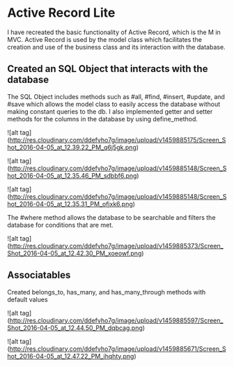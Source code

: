 # Active Record Lite
I have recreated the basic functionality of Active Record, which is the M in MVC.
Active Record is used by the model class which facilitates the creation and
use of the business class and its interaction with the database.

## Created an SQL Object that interacts with the database
The SQL Object includes methods such as #all, #find, #insert, #update, and #save
which allows the model class to easily access the database without making
constant queries to the db. I also implemented getter and setter methods for the
columns in the database by using define_method.

![alt tag] (http://res.cloudinary.com/ddefvho7g/image/upload/v1459885175/Screen_Shot_2016-04-05_at_12.39.22_PM_q6j5gk.png)

![alt tag] (http://res.cloudinary.com/ddefvho7g/image/upload/v1459885148/Screen_Shot_2016-04-05_at_12.35.46_PM_sdbbf6.png)

![alt tag] (http://res.cloudinary.com/ddefvho7g/image/upload/v1459885148/Screen_Shot_2016-04-05_at_12.35.31_PM_ofjxk6.png)

The #where method allows the database to be searchable and filters the database
for conditions that are met.

![alt tag] (http://res.cloudinary.com/ddefvho7g/image/upload/v1459885373/Screen_Shot_2016-04-05_at_12.42.30_PM_xoeowf.png)


## Associatables
Created belongs_to, has_many, and has_many_through methods with default values

![alt tag] (http://res.cloudinary.com/ddefvho7g/image/upload/v1459885597/Screen_Shot_2016-04-05_at_12.44.50_PM_dqbcag.png)

![alt tag] (http://res.cloudinary.com/ddefvho7g/image/upload/v1459885671/Screen_Shot_2016-04-05_at_12.47.22_PM_ihqhty.png)
